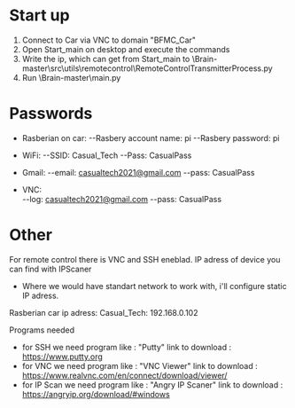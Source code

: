 # Start up

1) Connect to Car via VNC to domain "BFMC_Car"
2) Open Start_main on desktop and execute the commands
3) Write the ip, which can get from Start_main to 
\Brain-master\src\utils\remotecontrol\RemoteControlTransmitterProcess.py
4) Run \Brain-master\main.py

# Passwords

- Rasberian on car:
--Rasbery account name: pi
--Rasbery password:     pi

- WiFi:
--SSID:   Casual_Tech
--Pass:   CasualPass


- Gmail:
--email:   casualtech2021@gmail.com
--pass:    CasualPass


- VNC:     
--log:     casualtech2021@gmail.com
--pass:    CasualPass

# Other
For remote control there is VNC and SSH eneblad.
IP adress of device you can find with IPScaner
 - Where we would have standart network to work with, i'll configure static IP adress.

Rasberian car ip adress: 
  Casual_Tech: 192.168.0.102
  
Programs needed
 - for SSH we need program like :     "Putty"                  link to download : https://www.putty.org
 - for VNC we need program like :     "VNC Viewer"             link to download : https://www.realvnc.com/en/connect/download/viewer/
 - for IP Scan we need program like : "Angry IP Scaner"        link to download : https://angryip.org/download/#windows
